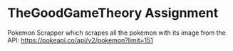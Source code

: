 # TheGoodGameTheory Assignment

Pokemon Scrapper which scrapes all the pokemon with its image from the API: https://pokeapi.co/api/v2/pokemon?limit=151